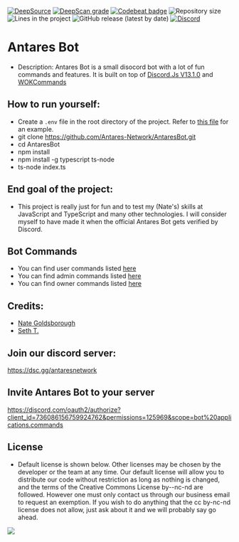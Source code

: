 [![DeepSource](https://deepsource.io/gh/Antares-Network/AntaresBot.svg/?label=active+issues&show_trend=true)](https://deepsource.io/gh/Antares-Network/AntaresBot/?ref=repository-badge)
[![DeepScan grade](https://deepscan.io/api/teams/13494/projects/16475/branches/354970/badge/grade.svg)](https://deepscan.io/dashboard#view=project&tid=13494&pid=16475&bid=354970)
[![Codebeat badge](https://codebeat.co/badges/571d8db9-611a-4c8e-bc2f-c55e557cf0a7)](https://codebeat.co/projects/github-com-antares-network-antaresbot-main)
![Repository size](https://img.shields.io/github/repo-size/Antares-Network/AntaresBot?color=Green&style=flat-square)
![Lines in the project](https://img.shields.io/tokei/lines/github/Antares-Network/AntaresBot?style=flat-square)
![GitHub release (latest by date)](https://img.shields.io/github/v/release/Antares-Network/AntaresBot?style=social)
[![Discord](https://discordapp.com/api/guilds/649703068799336454/widget.png)](https://discordapp.com/invite/KKYw763)
# Antares Bot

- Description: Antares Bot is a small disocord bot with a lot of fun commands and features. It is built on top of [Discord.Js V13.1.0](https://discord.js.org/) and [WOKCommands](https://github.com/AlexzanderFlores/WOKCommands)

## How to run yourself:

- Create a `.env` file in the root directory of the project. Refer to [this file](/.env-example) for an example.
- git clone https://github.com/Antares-Network/AntaresBot.git
- cd AntaresBot
- npm install
- npm install -g typescript ts-node
- ts-node index.ts

## End goal of the project:

- This project is really just for fun and to test my (Nate's) skills at JavaScript and TypeScript and many other technologies. I will consider myself to have made it when the official Antares Bot gets verified by Discord.

## Bot Commands

- You can find user commands listed [here](/commands/user/userCommands.md)
- You can find admin commands listed [here](/commands/admin/adminCommands.md)
- You can find owner commands listed [here](/commands/owner/ownerCommands.md)

## Credits:
- [Nate Goldsborough](https://nathen418.com)
- [Seth T.](https://github.com/StickyFingies)

## Join our discord server:
https://dsc.gg/antaresnetwork

## Invite Antares Bot to your server

https://discord.com/oauth2/authorize?client_id=736086156759924762&permissions=125969&scope=bot%20applications.commands

## License
- Default license is shown below. Other licenses may be chosen by the developer or the team at any time. Our default license will allow you to distribute our code without restriction as long as nothing is changed, and the terms of the Creative Commons License by--nc-nd are followed. However one must only contact us through our business email to request an exemption. If you wish to do anything that the cc by-nc-nd license does not allow, just ask about it and we will probably say go ahead.

![](https://i.creativecommons.org/l/by-nc-nd/3.0/88x31.png)